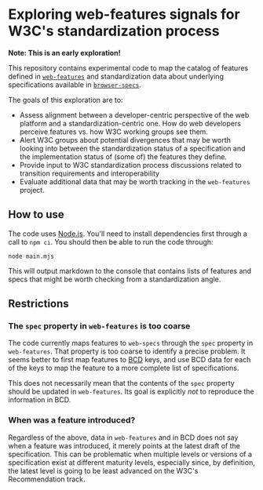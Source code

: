 # Exploring web-features signals for W3C's standardization process

**Note: This is an early exploration!**

This repository contains experimental code to map the catalog of features defined in [`web-features`](https://github.com/web-platform-dx/web-features?tab=readme-ov-file#web-features-exploring-the-set-of-interoperable-features-of-the-web-platform) and standardization data about underlying specifications available in [`browser-specs`](https://github.com/w3c/browser-specs/?tab=readme-ov-file#web-specifications).

The goals of this exploration are to:
- Assess alignment between a developer-centric perspective of the web platform and a standardization-centric one. How do web developers perceive features vs. how W3C working groups see them.
- Alert W3C groups about potential divergences that may be worth looking into between the standardization status of a specification and the implementation status of (some of) the features they define.
- Provide input to W3C standardization process discussions related to transition requirements and interoperability
- Evaluate additional data that may be worth tracking in the `web-features` project.


## How to use

The code uses [Node.js](https://nodejs.org/en/). You'll need to install dependencies first through a call to `npm ci`. You should then be able to run the code through:

```
node main.mjs
```

This will output markdown to the console that contains lists of features and specs that might be worth checking from a standardization angle.


## Restrictions

### The `spec` property in `web-features` is too coarse

The code currently maps features to `web-specs` through the `spec` property in `web-features`. That property is too coarse to identify a precise problem. It seems better to first map features to [BCD](https://github.com/mdn/browser-compat-data?tab=readme-ov-file#mdnbrowser-compat-data) keys, and use BCD data for each of the keys to map the feature to a more complete list of specifications.

This does not necessarily mean that the contents of the `spec` property should be updated in `web-features`. Its goal is explicitly *not* to reproduce the information in BCD.

### When was a feature introduced?

Regardless of the above, data in `web-features` and in BCD does not say when a feature was introduced, it merely points at the latest draft of the specification. This can be problematic when multiple levels or versions of a specification exist at different maturity levels, especially since, by definition, the latest level is going to be least advanced on the W3C's Recommendation track.
